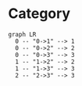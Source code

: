 # Category

```mermaid
graph LR
  0 -- "0->1" --> 1
  0 -- "0->2" --> 2
  0 -- "0->3" --> 3
  1 -- "1->2" --> 2
  1 -- "1->3" --> 3
  2 -- "2->3" --> 3
```